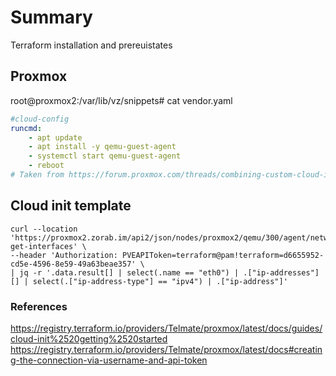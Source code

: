 # Summary

Terraform installation and prereuistates

## Proxmox

root@proxmox2:/var/lib/vz/snippets# cat vendor.yaml 

```yaml
#cloud-config
runcmd:
    - apt update
    - apt install -y qemu-guest-agent
    - systemctl start qemu-guest-agent
    - reboot
# Taken from https://forum.proxmox.com/threads/combining-custom-cloud-init-with-auto-generated.59008/page-3#post-428772
```

## Cloud init template



```
curl --location 'https://proxmox2.zorab.im/api2/json/nodes/proxmox2/qemu/300/agent/network-get-interfaces' \
--header 'Authorization: PVEAPIToken=terraform@pam!terraform=d6655952-cd5e-4596-8e59-49a63beae357' \
| jq -r '.data.result[] | select(.name == "eth0") | .["ip-addresses"][] | select(.["ip-address-type"] == "ipv4") | .["ip-address"]'
```

### References

https://registry.terraform.io/providers/Telmate/proxmox/latest/docs/guides/cloud-init%2520getting%2520started
https://registry.terraform.io/providers/Telmate/proxmox/latest/docs#creating-the-connection-via-username-and-api-token 